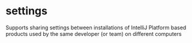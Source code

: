 # settings
Supports sharing settings between installations of IntelliJ Platform based products used by the same developer (or team) on different computers
